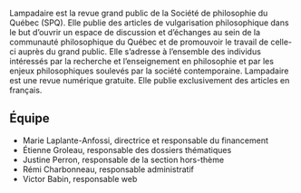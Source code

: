 Lampadaire est la revue grand public de la Société de philosophie du Québec (SPQ). Elle publie des articles de vulgarisation philosophique dans le but d’ouvrir un espace de discussion et d’échanges au sein de la communauté philosophique du Québec et de promouvoir le travail de celle-ci auprès du grand public. Elle s’adresse à l’ensemble des individus intéressés par la recherche et l’enseignement en philosophie et par les enjeux philosophiques soulevés par la société contemporaine. Lampadaire est une revue numérique gratuite. Elle publie exclusivement des articles en français.

## Équipe
- Marie Laplante-Anfossi, directrice et responsable du financement
- Étienne Groleau, responsable des dossiers thématiques
- Justine Perron, responsable de la section hors-thème
- Rémi Charbonneau, responsable administratif
- Victor Babin, responsable web
